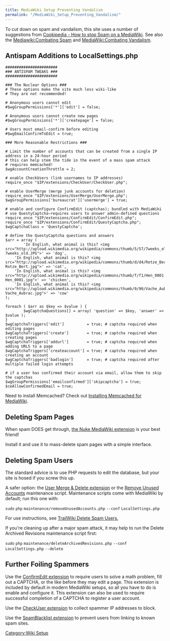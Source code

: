```yaml
---
title: MediaWiki Setup Preventing Vandalism
permalink: "/MediaWiki_Setup_Preventing_Vandalism/"
---
```


To cut down on spam and vandalism, this site uses a number of suggestions from [Cookipedia - How to stop Spam on a MediaWiki](http://www.cookipedia.co.uk/recipes_wiki/How_to_stop_Spam_on_a_MediaWiki). See also the [Mediawiki:Combating Spam](http://www.mediawiki.org/wiki/Manual:Combating_spam) and [MediaWiki:Combating Vandalism](http://www.mediawiki.org/wiki/Manual:Combating_vandalism).

Antispam Additions to LocalSettings.php
---------------------------------------

    #######################
    ### ANTISPAM TWEAKS ###
    #######################

    ### The Nuclear Options ###
    # These options make the site much less wiki-like
    # They are not recommended!

    # Anonymous users cannot edit
    #$wgGroupPermissions['*']['edit'] = false;

    # Anonymous users cannot create new pages
    #$wgGroupPermissions['*']['createpage'] = false;

    # Users must email-confirm before editing
    #$wgEmailConfirmToEdit = true;

    ### More Reasonable Restrictions ###

    # Limit the number of accounts that can be created from a single IP address in a 24-hour period
    # this can help stem the tide in the event of a mass spam attack
    # requires memcached!
    $wgAccountCreationThrottle = 2;

    # enable CheckUsers (link usernames to IP addresses)
    require_once "$IP/extensions/CheckUser/CheckUser.php";

    # enable UserMerge (merge junk accounts for deletion)
    require_once "$IP/extensions/UserMerge/UserMerge.php";
    $wgGroupPermissions['bureaucrat']['usermerge'] = true;

    # enable and configure ConfirmEdit (captchas); bundled with MediaWiki
    # use QuestyCaptcha—requires users to answer admin-defined questions
    require_once "$IP/extensions/ConfirmEdit/ConfirmEdit.php";
    require_once "$IP/extensions/ConfirmEdit/QuestyCaptcha.php";
    $wgCaptchaClass = 'QuestyCaptcha';

    # define the QuestyCaptcha questions and answers
    $arr = array (
            'In English, what animal is this? <img src="http://upload.wikimedia.org/wikipedia/commons/thumb/5/57/7weeks_old.JPG/320px-7weeks_old.JPG">' => 'dog',
        'In English, what animal is this? <img src="http://upload.wikimedia.org/wikipedia/commons/thumb/d/d4/Rotze_Bert.jpg/320px-Rotze_Bert.jpg">' => 'cat',
        'In English, what animal is this? <img src="http://upload.wikimedia.org/wikipedia/commons/thumb/f/f1/Hen_0001.jpg/320px-Hen_0001.jpg">' => 'chicken',
        'In English, what animal is this? <img src="http://upload.wikimedia.org/wikipedia/commons/thumb/9/90/Vache_Aubrac.jpg/320px-Vache_Aubrac.jpg">' => 'cow'
    );

    foreach ( $arr as $key => $value ) {
            $wgCaptchaQuestions[] = array( 'question' => $key, 'answer' => $value );
    }
    $wgCaptchaTriggers['edit']          = true; # captcha required when editing pages
    $wgCaptchaTriggers['create']        = true; # captcha required when creating pages
    $wgCaptchaTriggers['addurl']        = true; # captcha required when adding URLS to a page
    $wgCaptchaTriggers['createaccount'] = true; # captcha required when creating an account
    $wgCaptchaTriggers['badlogin']      = true; # captcha required after multiple failed login attempts

    # if a user has confirmed their account via email, allow them to skip the captchas
    $wgGroupPermissions['emailconfirmed']['skipcaptcha'] = true;
    $ceAllowConfirmedEmail = true;

Need to install Memcached? Check out [Installing Memcached for MediaWiki](/Installing_Memcached_for_MediaWiki "wikilink").

Deleting Spam Pages
-------------------

When spam DOES get through, [the Nuke MediaWiki extension](https://www.mediawiki.org/wiki/Extension:Nuke) is your best friend!

Install it and use it to mass-delete spam pages with a simple interface.

Deleting Spam Users
-------------------

The standard advice is to use PHP requests to edit the database, but your site is hosed if you screw this up.

A safer option: the [User Merge & Delete extension](http://www.mediawiki.org/wiki/Extension:User_Merge_and_Delete) or the [Remove Unused Accounts](http://www.mediawiki.org/wiki/Manual:RemoveUnusedAccounts.php) maintenance script. Maintenance scripts come with MediaWiki by default; run this one with:

`sudo` `php` `maintenance/removeUnusedAccounts.php` `--conf` `LocalSettings.php`

For use instructions, see [TrailWiki Delete Spam Users.](http://www.trailwiki.org/wiki/Help:Delete_Spam_Users)

If you're cleaning up after a major spam attack, it may help to run the Delete Archived Revisions maintenance script first:

`sudo` `php` `maintenance/deleteArchivedRevisions.php` `--conf` `LocalSettings.php` `--delete`

Further Foiling Spammers
------------------------

Use the [ConfirmEdit extension](http://www.mediawiki.org/wiki/Extension:ConfirmEdit) to require users to solve a math problem, fill out a CAPTCHA, or the like before they may edit a page. This extension is included by default in modern MediaWiki setups, so all you have to do is enable and configure it. This extension can also be used to require successful completion of a CAPTCHA to register a user account.

Use the [CheckUser extension](http://www.mediawiki.org/wiki/Extension:CheckUser) to collect spammer IP addresses to block.

Use the [SpamBlacklist extension](http://www.mediawiki.org/wiki/Extension:SpamBlacklist) to prevent users from linking to known spam sites.

[Category:Wiki Setup](/Category:Wiki_Setup "wikilink")
